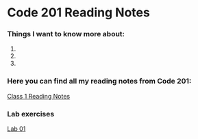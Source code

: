 # Code 201 Reading Notes

### Things I want to know more about:

1. 
2.  
3. 


### Here you can find all my reading notes from Code 201:

[Class 1 Reading Notes](class-01.md)


### Lab exercises

[Lab 01](lab-01.html)
